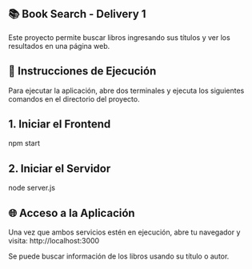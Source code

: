 ## 📚 Book Search - Delivery 1
Este proyecto permite buscar libros ingresando sus títulos y ver los resultados en una página web.

## 🚀 Instrucciones de Ejecución
Para ejecutar la aplicación, abre dos terminales y ejecuta los siguientes comandos en el directorio del proyecto.

## 1. Iniciar el Frontend
npm start

## 2. Iniciar el Servidor
node server.js

## 🌐 Acceso a la Aplicación
Una vez que ambos servicios estén en ejecución, abre tu navegador y visita:
http://localhost:3000

Se puede buscar información de los libros usando su título o autor.

